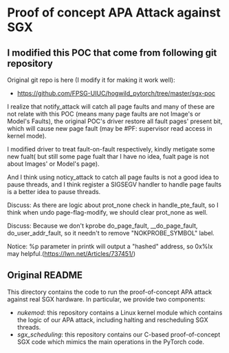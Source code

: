 # Proof of concept APA Attack against SGX

## I modified this POC that come from following git repository 

Original git repo is here (I modify it for making it work well):

- https://github.com/FPSG-UIUC/hogwild_pytorch/tree/master/sgx-poc

I realize that notify_attack will catch all page faults and many of these are not relate with this POC (means many page faults are not Image's or Model's Faults), the original POC's driver restore all fault pages' present bit, which will cause new page fault (may be #PF: supervisor read access in kernel mode). 

I modified driver to treat fault-on-fault respectively, kindly metigate some new fualt( but still some page fualt thar I have no idea, fualt page is not about Images' or Model's page).

And I think using noticy_attack to catch all page faults is not a good idea to pause threads, and I think register a SIGSEGV handler to handle page faults is a better idea to pause threads.

Discuss: As there are logic about prot_none check in handle_pte_fault, so I think when undo page-flag-modify, we should clear prot_none as well.

Discuss: Because we don't kprobe do_page_fault, __do_page_fault, do_user_addr_fault, so it needn't to remove "NOKPROBE_SYMBOL" label.

Notice: %p parameter in printk will output a "hashed" address, so 0x%lx may helpful.(https://lwn.net/Articles/737451/)

## Original README

This directory contains the code to run the proof-of-concept APA attack against real SGX hardware.
In particular, we provide two components:

- *nukemod*: this repository contains a Linux kernel module which contains the logic of our APA attack, including halting and rescheduling SGX threads.
- *sgx_scheduling*: this repository contains our C-based proof-of-concept SGX code which mimics the main operations in the PyTorch code.
